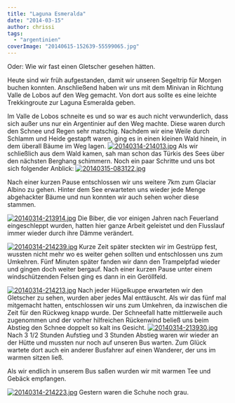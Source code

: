 ```yaml
---
title: "Laguna Esmeralda"
date: "2014-03-15"
author: chrissi
tags: 
  - "argentinien"
coverImage: "20140615-152639-55599065.jpg"
---
```


Oder: Wie wir fast einen Gletscher gesehen hätten.

Heute sind wir früh aufgestanden, damit wir unseren Segeltrip für Morgen buchen konnten. Anschließend haben wir uns mit dem Minivan in Richtung Valle de Lobos auf den Weg gemacht. Von dort aus sollte es eine leichte Trekkingroute zur Laguna Esmeralda geben.

Im Valle de Lobos schneite es und so war es auch nicht verwunderlich, dass sich außer uns nur ein Argentinier auf den Weg machte. Diese waren durch den Schnee und Regen sehr matschig. Nachdem wir eine Weile durch Schlamm und Heide gestapft waren, ging es in einen kleinen Wald hinein, in dem überall Bäume im Weg lagen. [![20140314-214013.jpg](images/20140314-214013.jpg)](https://hafenstrand.wordpress.com/wp-content/uploads/2014/03/20140314-214013.jpg) Als wir schließlich aus dem Wald kamen, sah man schon das Türkis des Sees über den nächsten Berghang schimmern. Noch ein paar Schritte und uns bot sich folgender Anblick: [![20140315-083122.jpg](images/20140315-083122.jpg)](https://hafenstrand.wordpress.com/wp-content/uploads/2014/03/20140315-083122.jpg)

Nach einer kurzen Pause entschlossen wir uns weitere 7km zum Glaciar Albino zu gehen. Hinter dem See erwarteten uns wieder jede Menge abgehackter Bäume und nun konnten wir auch sehen woher diese stammen.

[![20140314-213914.jpg](images/20140314-213914.jpg)](https://hafenstrand.wordpress.com/wp-content/uploads/2014/03/20140314-213914.jpg) Die Biber, die vor einigen Jahren nach Feuerland eingeschleppt wurden, hatten hier ganze Arbeit geleistet und den Flusslauf immer wieder durch ihre Dämme verändert.

[![20140314-214239.jpg](images/20140314-214239.jpg)](https://hafenstrand.wordpress.com/wp-content/uploads/2014/03/20140314-214239.jpg) Kurze Zeit später steckten wir im Gestrüpp fest, wussten nicht mehr wo es weiter gehen sollten und entschlossen uns zum Umkehren. Fünf Minuten später fanden wir dann den Trampelpfad wieder und gingen doch weiter bergauf. Nach einer kurzen Pause unter einem windschützenden Felsen ging es dann in ein Geröllfeld.

[![20140314-214213.jpg](images/20140314-214213.jpg)](https://hafenstrand.wordpress.com/wp-content/uploads/2014/03/20140314-214213.jpg) Nach jeder Hügelkuppe erwarteten wir den Gletscher zu sehen, wurden aber jedes Mal enttäuscht. Als wir das fünf mal mitgemacht hatten, entschlossen wir uns zum Umkehren, da inzwischen die Zeit für den Rückweg knapp wurde. Der Schneefall hatte mittlerweile auch zugenommen und der vorher hilfreichen Rückenwind beließ uns beim Abstieg den Schnee doppelt so kalt ins Gesicht. [![20140314-213930.jpg](images/20140314-213930.jpg)](https://hafenstrand.wordpress.com/wp-content/uploads/2014/03/20140314-213930.jpg) Nach 3 1/2 Stunden Aufstieg und 3 Stunden Abstieg waren wir wieder an der Hütte und mussten nur noch auf unseren Bus warten. Zum Glück wartete dort auch ein anderer Busfahrer auf einen Wanderer, der uns im warmen sitzen ließ.

Als wir endlich in unserem Bus saßen wurden wir mit warmen Tee und Gebäck empfangen.

[![20140314-214223.jpg](images/20140314-214223.jpg)](https://hafenstrand.wordpress.com/wp-content/uploads/2014/03/20140314-214223.jpg) Gestern waren die Schuhe noch grau.
